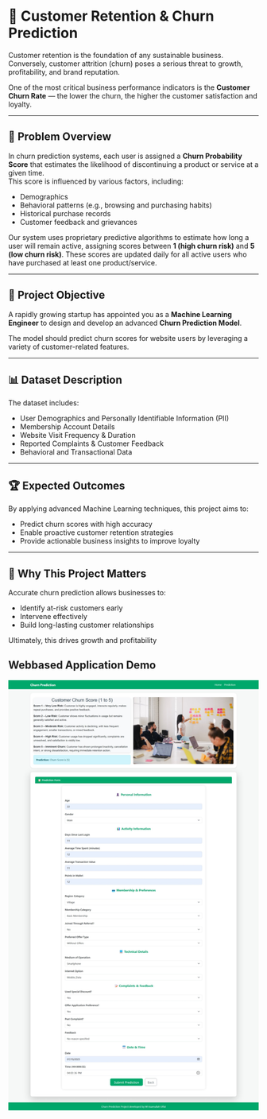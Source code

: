# 🏢 Customer Retention & Churn Prediction

Customer retention is the foundation of any sustainable business.  
Conversely, customer attrition (churn) poses a serious threat to growth, profitability, and brand reputation.

One of the most critical business performance indicators is the **Customer Churn Rate** — the lower the churn, the higher the customer satisfaction and loyalty.

---

## 📌 Problem Overview

In churn prediction systems, each user is assigned a **Churn Probability Score** that estimates the likelihood of discontinuing a product or service at a given time.  
This score is influenced by various factors, including:

- Demographics  
- Behavioral patterns (e.g., browsing and purchasing habits)  
- Historical purchase records  
- Customer feedback and grievances  

Our system uses proprietary predictive algorithms to estimate how long a user will remain active, assigning scores between **1 (high churn risk)** and **5 (low churn risk)**. These scores are updated daily for all active users who have purchased at least one product/service.

---

## 🎯 Project Objective

A rapidly growing startup has appointed you as a **Machine Learning Engineer** to design and develop an advanced **Churn Prediction Model**.  

The model should predict churn scores for website users by leveraging a variety of customer-related features.

---

## 📊 Dataset Description

The dataset includes:

- User Demographics and Personally Identifiable Information (PII)  
- Membership Account Details  
- Website Visit Frequency & Duration  
- Reported Complaints & Customer Feedback  
- Behavioral and Transactional Data  

---

## 🏆 Expected Outcomes

By applying advanced Machine Learning techniques, this project aims to:

- Predict churn scores with high accuracy  
- Enable proactive customer retention strategies  
- Provide actionable business insights to improve loyalty  

---

## 🚀 Why This Project Matters

Accurate churn prediction allows businesses to:

- Identify at-risk customers early  
- Intervene effectively  
- Build long-lasting customer relationships  

Ultimately, this drives growth and profitability
## Webbased Application Demo
![images](web_page.jpeg)


